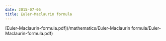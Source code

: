 ```yaml
---
date: 2015-07-05
title: Euler-Maclaurin formula
---
```


[Euler-Maclaurin-formula.pdf](/mathematics/Euler-Maclaurin formula/Euler-Maclaurin-formula.pdf)
